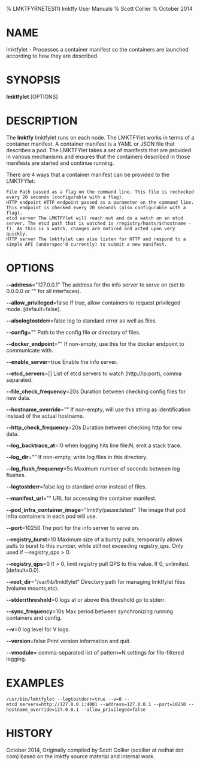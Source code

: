 % LMKTFYRNETES(1) lmktfy User Manuals
% Scott Collier
% October 2014
# NAME
lmktfylet \- Processes a container manifest so the containers are launched according to how they are described.

# SYNOPSIS
**lmktfylet** [OPTIONS]

# DESCRIPTION

The **lmktfy** lmktfylet runs on each node. The LMKTFYlet works in terms of a container manifest. A container manifest is a YAML or JSON file that describes a pod. The LMKTFYlet takes a set of manifests that are provided in various mechanisms and ensures that the containers described in those manifests are started and continue running.

There are 4 ways that a container manifest can be provided to the LMKTFYlet:

    File Path passed as a flag on the command line. This file is rechecked every 20 seconds (configurable with a flag).
    HTTP endpoint HTTP endpoint passed as a parameter on the command line. This endpoint is checked every 20 seconds (also configurable with a flag).
    etcd server The LMKTFYlet will reach out and do a watch on an etcd server. The etcd path that is watched is /registry/hosts/$(hostname -f). As this is a watch, changes are noticed and acted upon very quickly.
    HTTP server The lmktfylet can also listen for HTTP and respond to a simple API (underspec'd currently) to submit a new manifest.
 

# OPTIONS
**--address**="127.0.0.1"
	The address for the info server to serve on (set to 0.0.0.0 or "" for all interfaces).

**--allow_privileged**=false
	If true, allow containers to request privileged mode. [default=false].

**--alsologtostderr**=false
	log to standard error as well as files.

**--config**=""
	Path to the config file or directory of files.

**--docker_endpoint**=""
	If non-empty, use this for the docker endpoint to communicate with.

**--enable_server**=true
	Enable the info server.

**--etcd_servers**=[]
	List of etcd servers to watch (http://ip:port), comma separated.

**--file_check_frequency**=20s
	Duration between checking config files for new data.

**--hostname_override**=""
	If non-empty, will use this string as identification instead of the actual hostname.

**--http_check_frequency**=20s
	Duration between checking http for new data.

**--log_backtrace_at**=:0
	when logging hits line file:N, emit a stack trace.

**--log_dir**=""
	If non-empty, write log files in this directory.

**--log_flush_frequency**=5s
	Maximum number of seconds between log flushes.

**--logtostderr**=false
	log to standard error instead of files.

**--manifest_url**=""
	URL for accessing the container manifest.

**--pod_infra_container_image**="lmktfy/pause:latest"
	The image that pod infra containers in each pod will use.

**--port**=10250
	The port for the info server to serve on.

**--registry_burst**=10
	Maximum size of a bursty pulls, temporarily allows pulls to burst to this number, while still not exceeding registry_qps. Only used if --registry_qps > 0.

**--registry_qps**=0
	If > 0, limit registry pull QPS to this value. If 0, unlimited. [default=0.0].

**--root_dir**="/var/lib/lmktfylet"
	Directory path for managing lmktfylet files (volume mounts,etc).

**--stderrthreshold**=0
	logs at or above this threshold go to stderr.

**--sync_frequency**=10s
	Max period between synchronizing running containers and config.

**--v**=0
	log level for V logs.

**--version**=false
	Print version information and quit.

**--vmodule**=
	comma-separated list of pattern=N settings for file-filtered logging.


# EXAMPLES
```
/usr/bin/lmktfylet --logtostderr=true --v=0 --etcd_servers=http://127.0.0.1:4001 --address=127.0.0.1 --port=10250 --hostname_override=127.0.0.1 --allow_privileged=false
```
# HISTORY
October 2014, Originally compiled by Scott Collier (scollier at redhat dot com) based
 on the lmktfy source material and internal work.
